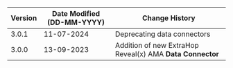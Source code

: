 | **Version** | **Date Modified (DD-MM-YYYY)** | **Change History**                                                 |
|-------------|--------------------------------|--------------------------------------------------------------------|
| 3.0.1       | 11-07-2024                     |    Deprecating data connectors                                     |
| 3.0.0       | 13-09-2023                     |	Addition of new ExtraHop Reveal(x) AMA **Data Connector**       |
